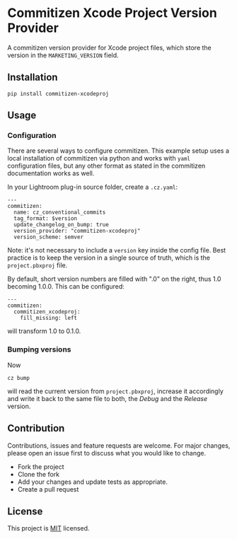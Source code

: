 # Commitizen Xcode Project Version Provider

A commitizen version provider for Xcode project files, which store the version in the `MARKETING_VERSION` field.

## Installation

    pip install commitizen-xcodeproj

## Usage

### Configuration

There are several ways to configure commitizen.
This example setup uses a local installation of commitizen via python and works  with `yaml` configuration files, but any other format as stated in the commitizen documentation works as well.

In your Lightroom plug-in source folder, create a `.cz.yaml`:

    ---
    commitizen:
      name: cz_conventional_commits
      tag_format: $version
      update_changelog_on_bump: true
      version_provider: "commitizen-xcodeproj"
      version_scheme: semver

Note: it's not necessary to include a `version` key inside the config file. Best practice is to keep the version in a single source of truth, which is the `project.pbxproj` file.

By default, short version numbers are filled with ".0" on the right,
thus 1.0 becoming 1.0.0. This can be configured:

    ---
    commitizen:
      commitizen_xcodeproj:
        fill_missing: left

will transform 1.0 to 0.1.0.

### Bumping versions

Now

    cz bump

will read the current version from `project.pbxproj`, increase it accordingly and write it back to the same file to both, the _Debug_ and the _Release_ version.

## Contribution

Contributions, issues and feature requests are welcome.
For major changes, please open an issue first to discuss what you would like to change.

- Fork the project
- Clone the fork
- Add your changes and update tests as appropriate.
- Create a pull request

## License

This project is [MIT](LICENSE) licensed.
